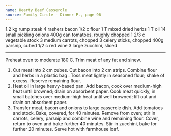 ```yaml
---
name: Hearty Beef Casserole
source: Family Circle - Dinner P., page 96
---
```


1.2 kg rump steak
4 rashers bacon
1/2 c flour
1 T mixed dried herbs
1 T oil
14 small pickling onions
400g can tomatoes, roughly chopped
1 2/3 c vegetable stock
3 medium carrots, chopped
3 celery sticks, chopped
400g parsnip, cubed
1/2 c red wine
3 large zucchini, sliced

---

Preheat oven to moderate 180 C.  Trim meat of any fat and sinew.
1.  Cut meat into 2 cm cubes.  Cut bacon into 2 cm strips.  Combine flour and herbs in a plastic bag .  Toss meat lightly in seasoned flour; shake of excess.  Reserve remaining flour.
2.  Heat oil in large heavy-based pan.  Add bacon, cook over medium-high heat until browned; drain on absorbent paper.  Cook meat quickly, in small batches over medium-high heat until well browned; lift out and drain on absorbent paper.
3.  Transfer meat, bacon and onions to large casserole dish.  Add tomatoes and stock.  Bake, covered, for 40 minutes.  Remove from oven; stir in carrots, celery, parsnip and combine wine and remaining flour.  Cover, return to oven and bake further 40 minutes.  Stir in zucchini, bake for further 20 minutes.  Serve hot with farmhouse loaf.

